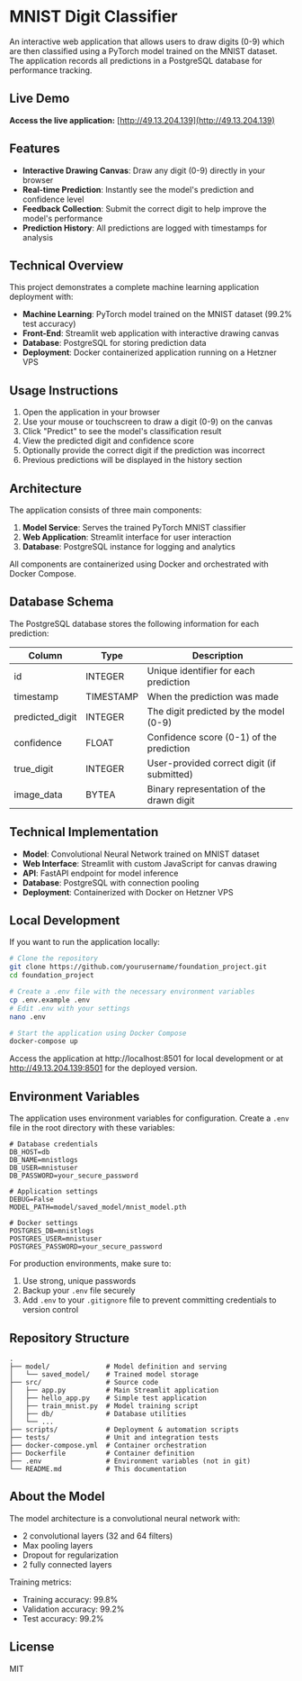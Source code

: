 # MNIST Digit Classifier

An interactive web application that allows users to draw digits (0-9) which are then classified using a PyTorch model trained on the MNIST dataset. The application records all predictions in a PostgreSQL database for performance tracking.

## Live Demo

**Access the live application:** [http://49.13.204.139](http://49.13.204.139)

## Features

- **Interactive Drawing Canvas**: Draw any digit (0-9) directly in your browser
- **Real-time Prediction**: Instantly see the model's prediction and confidence level
- **Feedback Collection**: Submit the correct digit to help improve the model's performance
- **Prediction History**: All predictions are logged with timestamps for analysis

## Technical Overview

This project demonstrates a complete machine learning application deployment with:

- **Machine Learning**: PyTorch model trained on the MNIST dataset (99.2% test accuracy)
- **Front-End**: Streamlit web application with interactive drawing canvas
- **Database**: PostgreSQL for storing prediction data
- **Deployment**: Docker containerized application running on a Hetzner VPS

## Usage Instructions

1. Open the application in your browser
2. Use your mouse or touchscreen to draw a digit (0-9) on the canvas
3. Click "Predict" to see the model's classification result
4. View the predicted digit and confidence score
5. Optionally provide the correct digit if the prediction was incorrect
6. Previous predictions will be displayed in the history section

## Architecture

The application consists of three main components:

1. **Model Service**: Serves the trained PyTorch MNIST classifier
2. **Web Application**: Streamlit interface for user interaction
3. **Database**: PostgreSQL instance for logging and analytics

All components are containerized using Docker and orchestrated with Docker Compose.

## Database Schema

The PostgreSQL database stores the following information for each prediction:

| Column | Type | Description |
|--------|------|-------------|
| id | INTEGER | Unique identifier for each prediction |
| timestamp | TIMESTAMP | When the prediction was made |
| predicted_digit | INTEGER | The digit predicted by the model (0-9) |
| confidence | FLOAT | Confidence score (0-1) of the prediction |
| true_digit | INTEGER | User-provided correct digit (if submitted) |
| image_data | BYTEA | Binary representation of the drawn digit |

## Technical Implementation

- **Model**: Convolutional Neural Network trained on MNIST dataset
- **Web Interface**: Streamlit with custom JavaScript for canvas drawing
- **API**: FastAPI endpoint for model inference
- **Database**: PostgreSQL with connection pooling
- **Deployment**: Containerized with Docker on Hetzner VPS

## Local Development

If you want to run the application locally:

```bash
# Clone the repository
git clone https://github.com/yourusername/foundation_project.git
cd foundation_project

# Create a .env file with the necessary environment variables
cp .env.example .env
# Edit .env with your settings
nano .env

# Start the application using Docker Compose
docker-compose up
```

Access the application at http://localhost:8501 for local development or at http://49.13.204.139:8501 for the deployed version.

## Environment Variables

The application uses environment variables for configuration. Create a `.env` file in the root directory with these variables:

```
# Database credentials
DB_HOST=db
DB_NAME=mnistlogs
DB_USER=mnistuser
DB_PASSWORD=your_secure_password

# Application settings
DEBUG=False
MODEL_PATH=model/saved_model/mnist_model.pth

# Docker settings
POSTGRES_DB=mnistlogs
POSTGRES_USER=mnistuser
POSTGRES_PASSWORD=your_secure_password
```

For production environments, make sure to:
1. Use strong, unique passwords
2. Backup your `.env` file securely
3. Add `.env` to your `.gitignore` file to prevent committing credentials to version control

## Repository Structure

```
.
├── model/              # Model definition and serving
│   └── saved_model/    # Trained model storage
├── src/                # Source code
│   ├── app.py          # Main Streamlit application 
│   ├── hello_app.py    # Simple test application
│   ├── train_mnist.py  # Model training script
│   ├── db/             # Database utilities
│   └── ...
├── scripts/            # Deployment & automation scripts
├── tests/              # Unit and integration tests
├── docker-compose.yml  # Container orchestration
├── Dockerfile          # Container definition
├── .env                # Environment variables (not in git)
└── README.md           # This documentation
```

## About the Model

The model architecture is a convolutional neural network with:
- 2 convolutional layers (32 and 64 filters)
- Max pooling layers
- Dropout for regularization
- 2 fully connected layers

Training metrics:
- Training accuracy: 99.8%
- Validation accuracy: 99.2%
- Test accuracy: 99.2%

## License

MIT